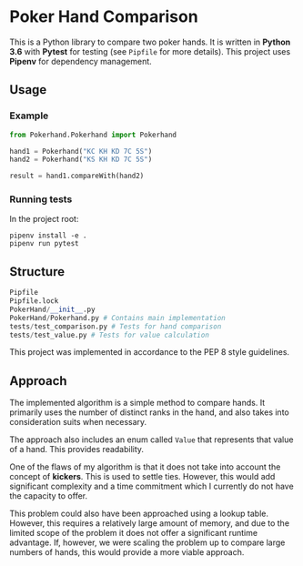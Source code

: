 # **Poker Hand Comparison**

This is a Python library to compare two poker hands. It is written in **Python 3.6** with **Pytest** for testing (see `Pipfile` for more details). This project uses **Pipenv** for dependency management.

## Usage

### Example

```python
from Pokerhand.Pokerhand import Pokerhand

hand1 = Pokerhand("KC KH KD 7C 5S")
hand2 = Pokerhand("KS KH KD 7C 5S")

result = hand1.compareWith(hand2)
```

### Running tests

In the project root:

```shell
pipenv install -e .
pipenv run pytest
```

## Structure

```python
Pipfile
Pipfile.lock
PokerHand/__init__.py
PokerHand/Pokerhand.py # Contains main implementation
tests/test_comparison.py # Tests for hand comparison
tests/test_value.py # Tests for value calculation
```

This project was implemented in accordance to the PEP 8 style guidelines.

## Approach

The implemented algorithm is a simple method to compare hands. It primarily uses the number of distinct ranks in the hand, and also takes into consideration suits when necessary.

The approach also includes an enum called `Value` that represents that value of a hand. This provides readability.

One of the flaws of my algorithm is that it does not take into account the concept of **kickers**. This is used to settle ties. However, this would add significant complexity and a time commitment which I currently do not have the capacity to offer.

This problem could also have been approached using a lookup table. However, this requires a relatively large amount of memory, and due to the limited scope of the problem it does not offer a significant runtime advantage. If, however, we were scaling the problem up to compare large numbers of hands, this would provide a more viable approach.
